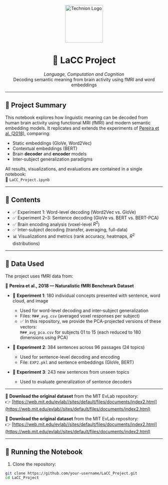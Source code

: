 <p align="center">
  <img src="https://upload.wikimedia.org/wikipedia/he/thumb/7/7e/Technion_logo.svg/512px-Technion_logo.svg.png" alt="Technion Logo" width="120"/>
</p>

<h1 align="center">🧠 LaCC Project</h1>
<p align="center">
  <em>Language, Computation and Cognition</em><br>
  Decoding semantic meaning from brain activity using fMRI and word embeddings
</p>

---

## 📘 Project Summary

This notebook explores how linguistic meaning can be decoded from human brain activity using functional MRI (fMRI) and modern semantic embedding models. It replicates and extends the experiments of [Pereira et al. (2018)](https://www.nature.com/articles/s41467-018-03068-4), comparing:

- Static embeddings (GloVe, Word2Vec)
- Contextual embeddings (BERT)
- Brain **decoder** and **encoder** models
- Inter-subject generalization paradigms

All results, visualizations, and evaluations are contained in a single notebook:  
📄 `LaCC_Project.ipynb`

---

## 📂 Contents

- ✅ Experiment 1: Word-level decoding (Word2Vec vs. GloVe)
- ✅ Experiment 2–3: Sentence decoding (GloVe vs. BERT vs. BERT-PCA)
- ✅ Brain encoding analysis (voxel-level $R^2$)
- ✅ Inter-subject decoding (transfer, averaging, full-data)
- 📊 Visualizations and metrics (rank accuracy, heatmaps, $R^2$ distributions)

---

## 🧠 Data Used

The project uses fMRI data from:

🧪 **Pereira et al., 2018 — Naturalistic fMRI Benchmark Dataset**

- 📁 **Experiment 1**: 180 individual concepts presented with sentence, word cloud, and image  
  - Used for word-level decoding and inter-subject generalization  
  - Files: `M##_avg.csv` (averaged voxel responses per subject)  
  - ✅ In this repository, we provide the PCA-projected versions of these vectors:  
    `M##_avg_pca.csv` for subjects 01 to 15 (each reduced to 180 dimensions using PCA)

- 📁 **Experiment 2**: 384 sentences across 96 passages (24 topics)  
  - Used for sentence-level decoding and encoding  
  - File: `EXP2.pkl` and sentence embeddings (GloVe, BERT)

- 📁 **Experiment 3**: 243 new sentences from unseen topics  
  - Used to evaluate generalization of sentence decoders

---

🔗 **Download the original dataset** from the MIT EvLab repository:  
👉 [https://web.mit.edu/evlab//sites/default/files/documents/index2.html](https://web.mit.edu/evlab//sites/default/files/documents/index2.html)


🔗 **Download the original dataset** from the MIT EvLab repository:  
👉 [https://web.mit.edu/evlab//sites/default/files/documents/index2.html](https://web.mit.edu/evlab//sites/default/files/documents/index2.html)

---

## 🚀 Running the Notebook

1. Clone the repository:

```bash
git clone https://github.com/your-username/LaCC_Project.git
cd LaCC_Project
